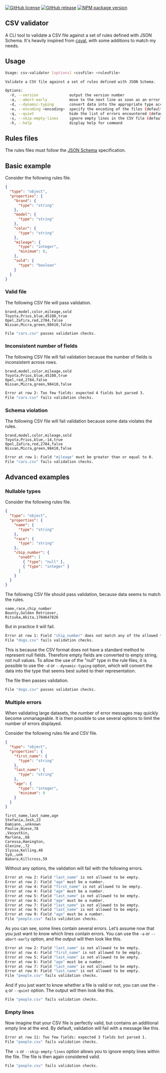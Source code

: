 [![GitHub license](https://img.shields.io/github/license/jbroutier/csv-validator)](https://github.com/jbroutier/csv-validator/blob/master/LICENSE)
[![GitHub release](https://img.shields.io/github/release/jbroutier/csv-validator?include_prereleases)](https://github.com/jbroutier/csv-validator/releases/)
[![NPM package version](https://img.shields.io/npm/v/@jbroutier/csv-validator)](https://www.npmjs.com/package/@jbroutier/csv-validator)

## CSV validator

A CLI tool to validate a CSV file against a set of rules defined with JSON Schema. It's heavily inspired from [csval](https://www.npmjs.com/package/csval), with some additions to match my needs.

## Usage

```bash
Usage: csv-validator [options] <csvFile> <rulesFile>

Validate a CSV file against a set of rules defined with JSON Schema.

Options:
  -V, --version              output the version number
  -a, --abort-early          move to the next line as soon as an error is encountered (default: false)
  -d, --dynamic-typing       convert data into the appropriate type according to their format (default: false)
  -e, --encoding <encoding>  specify the encoding of the files (default: "utf8")
  -q, --quiet                hide the list of errors encountered (default: false)
  -s, --skip-empty-lines     ignore empty lines in the CSV file (default: false)
  -h, --help                 display help for command
```

## Rules files

The rules files must follow the [JSON Schema](https://json-schema.org/understanding-json-schema/reference/index.html) specification.

## Basic example

Consider the following rules file.

```json
{
  "type": "object",
  "properties": {
    "brand": {
      "type": "string"
    },
    "model": {
      "type": "string"
    },
    "color": {
      "type": "string"
    },
    "mileage": {
      "type": "integer",
      "minimum": 0,
    },
    "sold": {
      "type": "boolean"
    }
  }
}
```

### Valid file

The following CSV file will pass validation.

```csv
brand,model,color,mileage,sold
Toyota,Prius,blue,45108,true
Opel,Zafira,red,2784,false
Nissan,Micra,green,98410,false
```

```bash
File "cars.csv" passes validation checks.
```

### Inconsistent number of fields

The following CSV file will fail validation because the number of fields is inconsistent across rows.

```csv
brand,model,color,mileage,sold
Toyota,Prius,blue,45108,true
Opel,red,2784,false
Nissan,Micra,green,98410,false
```

```bash
Error at row 2: Too few fields: expected 4 fields but parsed 3.
File "cars.csv" fails validation checks.
```

### Schema violation

The following CSV file will fail validation because some data violates the rules.

```csv
brand,model,color,mileage,sold
Toyota,Prius,blue,-14,true
Opel,Zafira,red,2784,false
Nissan,Micra,green,98410,false
```

```bash
Error at row 1: Field "mileage" must be greater than or equal to 0.
File "cars.csv" fails validation checks.
```

## Advanced examples

### Nullable types

Consider the following rules file.

```json
{
  "type": "object",
  "properties": {
    "name": {
      "type": "string"
    },
    "race": {
      "type": "string"
    },
    "chip_number": {
      "oneOf": [
        { "type": "null" },
        { "type": "integer" }
      ]
    }
  }
}
```

The following CSV file should pass validation, because data seems to match the rules.

```csv
name,race,chip_number
Bounty,Golden Retriever,
Ritsuka,Akita,1784647826
```

But in practice it will fail.

```bash
Error at row 1: Field "chip_number" does not match any of the allowed types.
File "dogs.csv" fails validation checks.
```

This is because the CSV format does not have a standard method to represent null fields. Therefore empty fields are converted to empty string, not null values. To allow the use of the "null" type in the rule files, it is possible to use the `-d` or `--dynamic-typing` option, which will convert the data into the type that seems best suited to their representation.

The file then passes validation.

```bash
File "dogs.csv" passes validation checks.
```

### Multiple errors

When validating large datasets, the number of error messages may quickly become unmanageable. It is then possible to use several options to limit the number of errors displayed.

Consider the following rules file and CSV file.

```json
{
  "type": "object",
  "properties": {
    "first_name": {
      "type": "string"
    },
    "last_name": {
      "type": "string"
    },
    "age": {
      "type": "integer",
      "minimum": 0
    }
  }
}
```

```
first_name,last_name,age
Stefania,Josh,23
Damiano,,unknown
Paulie,Niese,78
,Vasyutkin,
Marlena,,68
Caressa,Hanington,
Glenine,,72
Ilyssa,Kelling,48
Syd,,unk
Babara,Killcross,59
```

Without any options, the validation will fail with the following errors.

```bash
Error at row 2: Field "last_name" is not allowed to be empty.
Error at row 2: Field "age" must be a number.
Error at row 4: Field "first_name" is not allowed to be empty.
Error at row 4: Field "age" must be a number.
Error at row 5: Field "last_name" is not allowed to be empty.
Error at row 6: Field "age" must be a number.
Error at row 7: Field "last_name" is not allowed to be empty.
Error at row 9: Field "last_name" is not allowed to be empty.
Error at row 9: Field "age" must be a number.
File "people.csv" fails validation checks.
```

As you can see, some lines contain several errors. Let’s assume now that you just want to know which lines contain errors. You can use the `-a` or `--abort-early` option, and the output will then look like this.

```bash
Error at row 2: Field "last_name" is not allowed to be empty.
Error at row 4: Field "first_name" is not allowed to be empty.
Error at row 5: Field "last_name" is not allowed to be empty.
Error at row 6: Field "age" must be a number.
Error at row 7: Field "last_name" is not allowed to be empty.
Error at row 9: Field "last_name" is not allowed to be empty.
File "people.csv" fails validation checks.
```

And if you just want to know whether a file is valid or not, you can use the `-q` or `--quiet` option. The output will then look like this.

```bash
File "people.csv" fails validation checks.
```

### Empty lines

Now imagine that your CSV file is perfectly valid, but contains an additional empty line at the end. By default, validation will fail with a message like this.

```bash
Error at row 11: Too few fields: expected 3 fields but parsed 1.
File "people.csv" fails validation checks.
```

The `-s` or `--skip-empty-lines` option allows you to ignore empty lines within the file. The file is then again considered valid.

```bash
File "people.csv" fails validation checks.
```
